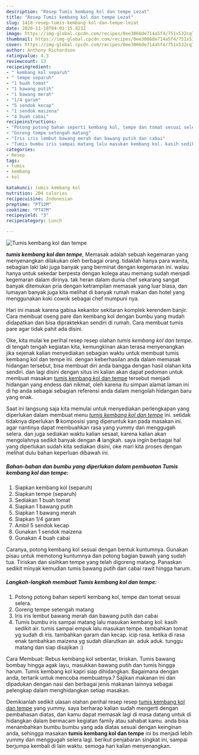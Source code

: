 ```yaml
---
description: "Resep Tumis kembang kol dan tempe Lezat"
title: "Resep Tumis kembang kol dan tempe Lezat"
slug: 1418-resep-tumis-kembang-kol-dan-tempe-lezat
date: 2020-11-18T04:01:15.823Z
image: https://img-global.cpcdn.com/recipes/0ee3066de714a5f4/751x532cq70/tumis-kembang-kol-dan-tempe-foto-resep-utama.jpg
thumbnail: https://img-global.cpcdn.com/recipes/0ee3066de714a5f4/751x532cq70/tumis-kembang-kol-dan-tempe-foto-resep-utama.jpg
cover: https://img-global.cpcdn.com/recipes/0ee3066de714a5f4/751x532cq70/tumis-kembang-kol-dan-tempe-foto-resep-utama.jpg
author: Anthony Richardson
ratingvalue: 4.3
reviewcount: 13
recipeingredient:
- " kembang kol separuh"
- " tempe separuh"
- "1 buah tomat"
- "1 bawang putih"
- "1 bawang merah"
- "1/4 garam"
- "5 sendok kecap"
- "1 sendok maizena"
- "4 buah cabai"
recipeinstructions:
- "Potong potong bahan seperti kembang kol, tempe dan tomat sesuai selera."
- "Goreng tempe setengah matang"
- "Iris iris lembut bawang merah dan bawang putih dan cabai"
- "Tumis bumbu iris sampai matang lalu masukan kembang kol. kasih sedikit air. tumis sampai empuk lalu masukan tempe. tambahkan tomat yg sudah di iris. tambahkan garam dan kecap. icip rasa. ketika di rasa enak tambahkan maizena yg sudah dilarutkan air. aduk aduk. tunggu matang dan siap disajikan :)"
categories:
- Resep
tags:
- tumis
- kembang
- kol

katakunci: tumis kembang kol 
nutrition: 204 calories
recipecuisine: Indonesian
preptime: "PT12M"
cooktime: "PT47M"
recipeyield: "3"
recipecategory: Lunch

---
```



![Tumis kembang kol dan tempe](https://img-global.cpcdn.com/recipes/0ee3066de714a5f4/751x532cq70/tumis-kembang-kol-dan-tempe-foto-resep-utama.jpg)

<b><i>tumis kembang kol dan tempe</i></b>, Memasak adalah sebuah kegemaran yang menyenangkan dilakukan oleh berbagai orang. tidaklah hanya para wanita, sebagian laki laki juga banyak yang berminat dengan kegemaran ini. walau hanya untuk sekedar berpesta dengan kolega atau memang sudah menjadi kegemaran dalam dirinya. tak heran dalam dunia chef sekarang sangat banyak ditemukan pria dengan ketrampilan memasak yang luar biasa, dan lumayan banyak juga kita melihat di banyak rumah makan dan hotel yang menggunakan koki cowok sebagai chef mumpuni nya.

Hari ini masak karena gabisa kekantor sekitaran komplek kerendem banjir. Cara membuat oseng pare dan kembang kol dengan bumbu yang mudah didapatkan dan bisa dipraktekkan sendiri di rumah. Cara membuat tumis pare agar tidak pahit ada disini.

Oke, kita mulai ke perihal resep resep olahan <i>tumis kembang kol dan tempe</i>. di tengah tengah kegiatan kita, kemungkinan akan terasa menyenangkan jika sejenak kalian menyediakan sebagian waktu untuk membuat tumis kembang kol dan tempe ini. dengan keberhasilan anda dalam memasak hidangan tersebut, bisa membuat diri anda bangga dengan hasil olahan kita sendiri. dan lagi disini dengan situs ini kalian akan dapat pedoman untuk membuat masakan <u>tumis kembang kol dan tempe</u> tersebut menjadi hidangan yang endess dan nikmat, oleh karena itu simpan alamat laman ini di hp anda sebagai sebagian referensi anda dalam mengolah hidangan baru yang enak.


Saat ini langsung saja kita memulai untuk menyediakan perlengkapan yang diperlukan dalam membuat menu <u><i>tumis kembang kol dan tempe</i></u> ini. setidak tidaknya diperlukan <b>9</b> komposisi yang diperuntuk kan pada masakan ini. agar nantinya dapat membuahkan rasa yang yummy dan menggugah selera. dan juga sediakan waktu kalian sesaat, karena kalian akan mengolahnya sedikit banyak dengan <b>4</b> langkah. saya ingin berbagai hal yang diperlukan sudah kita sediakan disini, oke mari kita proses dengan melihat dulu bahan keperluan dibawah ini.

<!--inarticleads1-->

##### Bahan-bahan dan bumbu yang diperlukan dalam pembuatan Tumis kembang kol dan tempe:

1. Siapkan  kembang kol (separuh)
1. Siapkan  tempe (separuh)
1. Sediakan 1 buah tomat
1. Siapkan 1 bawang putih
1. Siapkan 1 bawang merah
1. Siapkan 1/4 garam
1. Ambil 5 sendok kecap
1. Gunakan 1 sendok maizena
1. Gunakan 4 buah cabai


Caranya, potong kembang kol sesuai dengan bentuk kuntumnya. Gunakan pisau untuk memotong kuntumnya dan potong bagian bawah yang sudah tua. Tiriskan dan sisihkan tempe yang telah digoreng matang. Panaskan sedikit minyak kemudian tumis bawang putih dan cabai rawit hingga harum. 

<!--inarticleads2-->

##### Langkah-langkah membuat Tumis kembang kol dan tempe:

1. Potong potong bahan seperti kembang kol, tempe dan tomat sesuai selera.
1. Goreng tempe setengah matang
1. Iris iris lembut bawang merah dan bawang putih dan cabai
1. Tumis bumbu iris sampai matang lalu masukan kembang kol. kasih sedikit air. tumis sampai empuk lalu masukan tempe. tambahkan tomat yg sudah di iris. tambahkan garam dan kecap. icip rasa. ketika di rasa enak tambahkan maizena yg sudah dilarutkan air. aduk aduk. tunggu matang dan siap disajikan :)


Cara Membuat: Rebus kembang kol sebentar, tiriskan. Tumis bawang bombay hingga agak layu, masukkan bawang putih dan tumis hingga harum. Tumis kembang kol kapri siap dihidangkan. Bagaimana dengan anda, tertarik untuk mencoba membuatnya.? Sajikan makanan ini dan dipadukan dengan nasi dan berbagai jenis makanan lainnya sebagai pelengkap dalam menghidangkan setiap masakan. 

Demikianlah sedikit ulasan olahan perihal resep resep <u>tumis kembang kol dan tempe</u> yang yummy. saya berharap kalian sudah mengerti dengan pembahasan diatas, dan kamu dapat memasak lagi di masa datang untuk di hidangkan dalam bermacam kegiatan family atau sahabat kamu. anda bisa menambahkan bumbu bumbu yang ada diatas sesuai dengan keinginan anda, sehingga masakan <b>tumis kembang kol dan tempe</b> ini bs menjadi lebih yummy dan menggugah selera lagi. berikut penjabaran singkat ini, sampai berjumpa kembali di lain waktu. semoga hari kalian menyenangkan.
